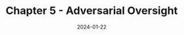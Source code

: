 ---
layout: distill
title: Chapter 5 - Adversarial Oversight
description: description
#giscus_comments: true
date: 2024-01-22
featured: false

authors:
  - name: Name 1
    url: "https://en.wikipedia.org/wiki/Albert_Einstein"
    affiliations:
      name: IAS, Princeton
  - name: Name 2
    url: "https://en.wikipedia.org/wiki/Boris_Podolsky"
    affiliations:
      name: IAS, Princeton

bibliography: 2018-12-22-distill.bib

# Optionally, you can add a table of contents to your post.
# NOTES:
#   - make sure that TOC names match the actual section names
#     for hyperlinks within the post to work correctly.
#   - we may want to automate TOC generation in the future using
#     jekyll-toc plugin (https://github.com/toshimaru/jekyll-toc).
toc: true
toc:
  - name: Section 1
    subsections:
    - name: Example Child Subsection 1
    - name: Example Child Subsection 2
  - name: Section 2
  - name: Others
---